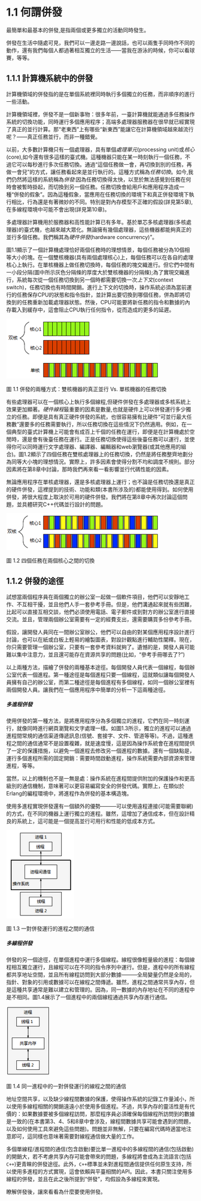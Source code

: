 # 1.1 何謂併發

最簡單和最基本的併發,是指兩個或更多獨立的活動同時發生。

併發在生活中隨處可見，我們可以一邊走路一邊說話，也可以兩隻手同時作不同的動作，還有我們每個人都過著相互獨立的生活——當我在游泳的時候，你可以看球賽，等等。

## 1.1.1 計算機系統中的併發

計算機領域的併發指的是在單個系統裡同時執行多個獨立的任務，而非順序的進行一些活動。

計算機領域裡，併發不是一個新事物：很多年前，一臺計算機就能通過多任務操作系統的切換功能，同時運行多個應用程序；高端多處理器服務器在很早就已經實現了真正的並行計算。那“老東西”上有哪些“新東西”能讓它在計算機領域越來越流行呢？——真正任務並行，而非一種錯覺。

以前，大多數計算機只有一個處理器，具有單個*處理單元*(processing unit)或*核心*(core),如今還有很多這樣的臺式機。這種機器只能在某一時刻執行一個任務，不過它可以每秒進行多次任務切換。通過“這個任務做一會，再切換到別的任務，再做一會兒”的方式，讓任務看起來是並行執行的。這種方式稱為*任務切換*。如今,我們仍然將這樣的系統稱為*併發*:因為任務切換得太快，以至於無法感覺到任務在何時會被暫時掛起，而切換到另一個任務。任務切換會給用戶和應用程序造成一種“併發的假象”。因為這種假象，當應用在任務切換的環境下和真正併發環境下執行相比，行為還是有著微妙的不同。特別是對內存模型不正確的假設(詳見第5章),在多線程環境中可能不會出現(詳見第10章)。

多處理器計算機用於服務器和高性能計算已有多年。基於單芯多核處理器(多核處理器)的臺式機，也越來越大眾化。無論擁有幾個處理器，這些機器都能夠真正的並行多個任務。我們稱其為*硬件併發*(hardware concurrency)”。

圖1.1顯示了一個計算機處理恰好兩個任務時的理想情景，每個任務被分為10個相等大小的塊。在一個雙核機器(具有兩個處理核心)上，每個任務可以在各自的處理核心上執行。在單核機器上做任務切換時，每個任務的塊交織進行。但它們中間有一小段分隔(圖中所示灰色分隔條的厚度大於雙核機器的分隔條);為了實現交織進行，系統每次從一個任務切換到另一個時都需要切換一次*上下文*(context switch)，任務切換也有時間開銷。進行上下文的切換時，操作系統必須為當前運行的任務保存CPU的狀態和指令指針，並計算出要切換到哪個任務，併為即將切換到的任務重新加載處理器狀態。然後，CPU可能要將新任務的指令和數據的內存載入到緩存中，這會阻止CPU執行任何指令，從而造成的更多的延遲。

![](../../images/chapter1/1-1.png)

圖 1.1 併發的兩種方式：雙核機器的真正並行 Vs. 單核機器的任務切換

有些處理器可以在一個核心上執行多個線程,但硬件併發在多處理器或多核系統上效果更加顯著。*硬件線程*最重要的因素是數量,也就是硬件上可以併發運行多少獨立的任務。即便是具有真正硬件併發的系統，也很容易擁有比硬件“可並行最大任務數”還要多的任務需要執行，所以任務切換在這些情況下仍然適用。例如，在一個典型的臺式計算機上可能會有成百上千個的任務在運行，即便是在計算機處於空閒時，還是會有後臺任務在運行。正是任務切換使得這些後臺任務可以運行，並使得你可以同時運行文字處理器、編譯器、編輯器和web瀏覽器(或其他應用的組合)。圖1.2顯示了四個任務在雙核處理器上的任務切換，仍然是將任務整齊地劃分為同等大小塊的理想情況。實際上，許多因素會使得分割不均和調度不規則。部分因素將在第8章中討論，那時我們再來看一看影響並行代碼性能的因素。

無論應用程序在單核處理器，還是多核處理器上運行；也不論是任務切換還是真正的硬件併發，這裡提到的技術、功能和類(本書所涉及的)都能使用得到。如何使用併發，將很大程度上取決於可用的硬件併發。我們將在第8章中再次討論這個問題，並具體研究C++代碼並行設計的問題。

![](../../images/chapter1/1-2.png)

圖 1.2 四個任務在兩個核心之間的切換

## 1.1.2 併發的途徑

試想當兩個程序員在兩個獨立的辦公室一起做一個軟件項目，他們可以安靜地工作、不互相干擾，並且他們人手一套參考手冊。但是，他們溝通起來就有些困難，比起可以直接互相交談，他們必須使用電話、電子郵件或到對方的辦公室進行直接交流。並且，管理兩個辦公室需要有一定的經費支出，還需要購買多份參考手冊。

假設，讓開發人員同在一間辦公室辦公，他們可以自由的對某個應用程序設計進行討論，也可以在紙或白板上輕易的繪製圖表，對設計觀點進行輔助性闡釋。現在，你只需要管理一個辦公室，只要有一套參考資料就夠了。遺憾的是，開發人員可能難以集中注意力，並且還可能存在資源共享的問題(比如，“參考手冊哪去了?”)

以上兩種方法，描繪了併發的兩種基本途徑。每個開發人員代表一個線程，每個辦公室代表一個進程。第一種途徑是每個進程只要一個線程，這就類似讓每個開發人員擁有自己的辦公室，而第二種途徑是每個進程有多個線程，如同一個辦公室裡有兩個開發人員。讓我們在一個應用程序中簡單的分析一下這兩種途徑。

##### 多進程併發

使用併發的第一種方法，是將應用程序分為多個獨立的進程，它們在同一時刻運行，就像同時進行網頁瀏覽和文字處理一樣。如圖1.3所示，獨立的進程可以通過進程間常規的通信渠道傳遞訊息(信號、套接字、文件、管道等等)。不過，這種進程之間的通信通常不是設置複雜，就是速度慢，這是因為操作系統會在進程間提供了一定的保護措施，以避免一個進程去修改另一個進程的數據。還有一個缺點是，運行多個進程所需的固定開銷：需要時間啟動進程，操作系統需要內部資源來管理進程，等等。

當然，以上的機制也不是一無是處：操作系統在進程間提供附加的保護操作和更高級別的通信機制，意味著可以更容易編寫安全的併發代碼。實際上，在類似於Erlang的編程環境中，將進程作為併發的基本構造塊。

使用多進程實現併發還有一個額外的優勢———可以使用遠程連接(可能需要聯網)的方式，在不同的機器上運行獨立的進程。雖然，這增加了通信成本，但在設計精良的系統上，這可能是一個提高並行可用行和性能的低成本方式。

![](../../images/chapter1/1-3.png)

圖 1.3 一對併發運行的進程之間的通信

##### 多線程併發

併發的另一個途徑，在單個進程中運行多個線程。線程很像輕量級的進程：每個線程相互獨立運行，且線程可以在不同的指令序列中運行。但是，進程中的所有線程都共享地址空間，並且所有線程訪問到大部分數據———全局變量仍然是全局的，指針、對象的引用或數據可以在線程之間傳遞。雖然，進程之間通常共享內存，但是這種共享通常是難以建立和管理的。因為，同一數據的內存地址在不同的進程中是不相同。圖1.4展示了一個進程中的兩個線程通過共享內存進行通信。

![](../../images/chapter1/1-4.png)

圖 1.4 同一進程中的一對併發運行的線程之間的通信

地址空間共享，以及缺少線程間數據的保護，使得操作系統的記錄工作量減小，所以使用多線程相關的開銷遠遠小於使用多個進程。不過，共享內存的靈活性是有代價的：如果數據要被多個線程訪問，那麼程序員必須確保每個線程所訪問到的數據是一致的(在本書第3、4、5和8章中會涉及，線程間數據共享可能會遇到的問題，以及如何使用工具來避免這些問題)。問題並非無解，只要在編寫代碼時適當地注意即可，這同樣也意味著需要對線程通信做大量的工作。

多個單線程/進程間的通信(包含啟動)要比單一進程中的多線程間的通信(包括啟動)的開銷大，若不考慮共享內存可能會帶來的問題，多線程將會成為主流語言(包括`C++`)更青睞的併發途徑。此外，`C++`標準並未對進程間通信提供任何原生支持，所以使用多進程的方式實現，這會依賴與平臺相關的API。因此，本書只關注使用多線程的併發，並且在此之後所提到“併發”，均假設為多線程來實現。

瞭解併發後，讓來看看為什麼要使用併發。